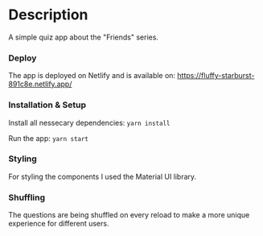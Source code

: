 # Description

A simple quiz app about the "Friends" series.

### Deploy

The app is deployed on Netlify and is available on: https://fluffy-starburst-891c8e.netlify.app/

### Installation & Setup

Install all nessecary dependencies:
```yarn install```

Run the app:
```yarn start```

### Styling

For styling the components I used the Material UI library.

### Shuffling

The questions are being shuffled on every reload to make a more unique experience for different users.
